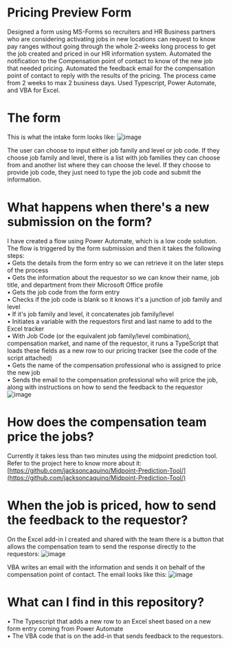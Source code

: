 # Pricing Preview Form
Designed a form using MS-Forms so recruiters and HR Business partners who are considering activating jobs in new locations can request to know pay ranges without going through the whole 2-weeks long process to get the job created and priced in our HR information system. Automated the notification to the Compensation point of contact to know of the new job that needed pricing. Automated the feedback email for the compensation point of contact to reply with the results of the pricing. The process came from 2 weeks to max 2 business days. Used Typescript, Power Automate, and VBA for Excel.


# The form
This is what the intake form looks like:
![image](https://github.com/jacksoncaquino/Pricing-preview-form/assets/61064363/474014c3-01c2-431c-8233-98c1f4530063)

The user can choose to input either job family and level or job code. If they choose job family and level, there is a list with job families they can choose from and another list where they can choose the level. If they choose to provide job code, they just need to type the job code and submit the information.

# What happens when there's a new submission on the form?
I have created a flow using Power Automate, which is a low code solution. The flow is triggered by the form submission and then it takes the following steps:<br>
• Gets the details from the form entry so we can retrieve it on the later steps of the process<br>
• Gets the information about the requestor so we can know their name, job title, and department from their Microsoft Office profile<br>
• Gets the job code from the form entry<br>
• Checks if the job code is blank so it knows it's a junction of job family and level<br>
• If it's job family and level, it concatenates job family/level<br>
• Initiates a variable with the requestors first and last name to add to the Excel tracker<br>
• With Job Code (or the equivalent job family/level combination), compensation market, and name of the requestor, it runs a TypeScript that loads these fields as a new row to our pricing tracker (see the code of the script attached)<br>
• Gets the name of the compensation professional who is assigned to price the new job<br>
• Sends the email to the compensation professional who will price the job, along with instructions on how to send the feedback to the requestor<br>
![image](https://github.com/jacksoncaquino/Pricing-preview-form/assets/61064363/04521024-8deb-45cd-bca1-075afb2013f8)

# How does the compensation team price the jobs?
Currently it takes less than two minutes using the midpoint prediction tool. Refer to the project here to know more about it: [https://github.com/jacksoncaquino/Midpoint-Prediction-Tool/](https://github.com/jacksoncaquino/Midpoint-Prediction-Tool/)

# When the job is priced, how to send the feedback to the requestor?
On the Excel add-in I created and shared with the team there is a button that allows the compensation team to send the response directly to the requestors:
![image](https://github.com/jacksoncaquino/Pricing-preview-form/assets/61064363/40c18f9f-71be-4976-8480-653ba6471c80)

VBA writes an email with the information and sends it on behalf of the compensation point of contact. The email looks like this:
![image](https://github.com/jacksoncaquino/Pricing-preview-form/assets/61064363/a7a15c10-4247-4355-9b0d-1f29f9bca534)

# What can I find in this repository?<br>
• The Typescript that adds a new row to an Excel sheet based on a new form entry coming from Power Automate<br>
• The VBA code that is on the add-in that sends feedback to the requestors.
